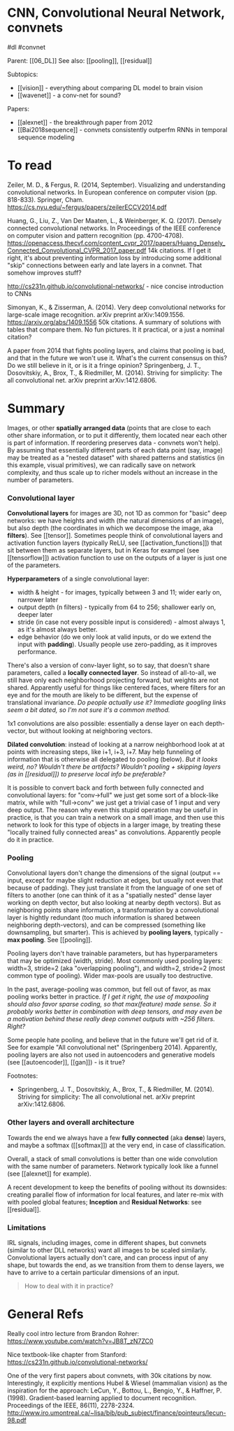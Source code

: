 # CNN, Convolutional Neural Network, convnets

#dl #convnet

Parent: [[06_DL]]
See also: [[pooling]], [[residual]]

Subtopics:
* [[vision]] - everything about comparing DL model to brain vision
* [[wavenet]] - a conv-net for sound?

Papers:
* [[alexnet]] - the breakthrough paper from 2012
* [[Bai2018sequence]] - convnets consistently outperfm RNNs in temporal sequence modeling

# To read

Zeiler, M. D., & Fergus, R. (2014, September). Visualizing and understanding convolutional networks. In European conference on computer vision (pp. 818-833). Springer, Cham.
https://cs.nyu.edu/~fergus/papers/zeilerECCV2014.pdf

Huang, G., Liu, Z., Van Der Maaten, L., & Weinberger, K. Q. (2017). Densely connected convolutional networks. In Proceedings of the IEEE conference on computer vision and pattern recognition (pp. 4700-4708).
https://openaccess.thecvf.com/content_cvpr_2017/papers/Huang_Densely_Connected_Convolutional_CVPR_2017_paper.pdf
14k citations. If I get it right, it's about preventing information loss by introducing some additional "skip" connections between early and late layers in a convnet. That somehow improves stuff?

http://cs231n.github.io/convolutional-networks/ - nice concise introduction to CNNs

Simonyan, K., & Zisserman, A. (2014). Very deep convolutional networks for large-scale image recognition. arXiv preprint arXiv:1409.1556. https://arxiv.org/abs/1409.1556
50k citations. A summary of solutions with tables that compare them. No fun pictures. It it practical, or a just a nominal citation?

A paper from 2014 that fights pooling layers, and claims that pooling is bad, and that in the future we won't use it. What's the current consensus on this? Do we still believe in it, or is it a fringe opinion?
Springenberg, J. T., Dosovitskiy, A., Brox, T., & Riedmiller, M. (2014). Striving for simplicity: The all convolutional net. arXiv preprint arXiv:1412.6806.

# Summary

Images, or other **spatially arranged data** (points that are close to each other share information, or to put it differently, them located near each other is part of information. If reordering preserves data - convnets won't help). By assuming that essentially different parts of each data point (say, image) may be treated as a "nested dataset" with shared patterns and statistics (in this example, visual primitives), we can radically save on network complexity, and thus scale up to richer models without an increase in the number of parameters.

### Convolutional layer

**Convolutional layers** for images are 3D, not 1D as common for "basic" deep networks: we have heights and width (the natural dimensions of an image), but also depth (the coordinates in which we decompose the image, aka **filters**). See [[tensor]]. Sometimes people think of convolutional layers and activation function layers (typically ReLU, see [[activation_functions]]) that sit between them as separate layers, but in Keras for exampel (see [[tensorflow]]) activation function to use on the outputs of a layer is just one of the parameters.

**Hyperparameters** of a single convolutional layer: 
* width & height - for images, typically between 3 and 11; wider early on, narrower later
* output depth (n filters) - typically from 64 to 256; shallower early on, deeper later
* stride (in case not every possible input is considered) - almost always 1, as it's almost always better.
* edge behavior (do we only look at valid inputs, or do we extend the input with **padding**). Usually people use zero-padding, as it improves performance.

There's also a version of conv-layer light, so to say, that doesn't share parameters, called a **locally connected layer**. So instead of all-to-all, we still have only each neighborhood projecting forward, but weights are not shared. Apparently useful for things like centered faces, where filters for an eye and for the mouth are likely to be different, but the expense of translational invariance. _Do people actually use it? Immediate googling links seem a bit dated, so I'm not sure it's a common method._

1x1 convolutions are also possible: essentially a dense layer on each depth-vector, but without looking at neighboring vectors.

**Dilated convolution**: instead of looking at a narrow neighborhood look at at points with increasing steps, like i+1, i+3, i+7. May help funneling of information that is otherwise all delegated to pooling (below). _But it looks weird, no? Wouldn't there be artifacts? Wouldn't pooling + skipping layers (as in [[residual]]) to preserve local info be preferable?_

It is possible to convert back and forth between fully connected and convolutional layers: for "conv→full" we just get some sort of a block-like matrix, while with "full→conv" we just get a trivial case of 1 input and very deep output. The reason why even this stupid operation may be useful in practice, is that you can train a network on a small image, and then use this network to look for this type of objects in a larger image, by treating these "locally trained fully connected areas" as convolutions. Apparently people do it in practice.

### Pooling

Convolutional layers don't change the dimensions of the signal (output == input, except for maybe slight reduction at edges, but usually not even that because of padding). They just translate it from the language of one set of filters to another (one can think of it as a "spatially nested" dense layer working on depth vector, but also looking at nearby depth vectors). But as neighboring points  share information, a transformation by a convolutional layer is hightly redundant (too much information is shared between neighboring depth-vectors), and can be compressed (something like downsampling, but smarter). This is achieved by **pooling layers**, typically - **max pooling**. See [[pooling]]. 

Pooling layers don't have trainable parameters, but has hyperparameters that may be optimized (width, stride). Most commonly used pooling layers: width=3, stride=2 (aka "overlapping pooling"), and width=2, stride=2 (most common type of pooling). Wider max-pools are usually too destructive.

In the past, average-pooling was common, but fell out of favor, as max pooling works better in practice. _If I get it right, the use of maxpooling should also favor sparse coding, so that max(feature) made sense. So it probably works better in combination with deep tensors, and may even be a motivation behind these really deep convnet outputs with ~256 filters. Right?_

Some people hate pooling, and believe that in the future we'll get rid of it. See for example "All convolutional net" (Springenberg 2014). Apparently, pooling layers are also not used in autoencoders and generative models (see [[autoencoder]], [[gan]]) - is it true?

Footnotes:
* Springenberg, J. T., Dosovitskiy, A., Brox, T., & Riedmiller, M. (2014). Striving for simplicity: The all convolutional net. arXiv preprint arXiv:1412.6806.

### Other layers and overall architecture

Towards the end we always have a few **fully connected** (aka **dense**) layers, and maybe a softmax ([[softmax]])  at the very end, in case of classification.

Overall, a stack of small convolutions is better than one wide convolution with the same number of parameters. Network typically look like a funnel (see [[alexnet]] for example).

A recent development to keep the benefits of pooling without its downsides: creating parallel flow of information for local features, and later re-mix with with pooled global features; **Inception** and **Residual Networks**: see [[residual]].

### Limitations

IRL signals, including images, come in different shapes, but convnets (similar to other DLL networks) want all images to be scaled similarly. Convolutional layers actually don't care, and can process input of any shape, but towards the end, as we transition from them to dense layers, we have to arrive to a certain particular dimensions of an input.

> How to deal with it in practice?

# General Refs

Really cool intro lecture from Brandon Rohrer: https://www.youtube.com/watch?v=JB8T_zN7ZC0

Nice textbook-like chapter from Stanford: https://cs231n.github.io/convolutional-networks/

One of the very first papers about convnets, with 30k citations by now. Interestingly, it explicitly mentions Hubel & Wiesel (mammalian vision) as the inspiration for the approach:
LeCun, Y., Bottou, L., Bengio, Y., & Haffner, P. (1998). Gradient-based learning applied to document recognition. Proceedings of the IEEE, 86(11), 2278-2324. http://www.iro.umontreal.ca/~lisa/bib/pub_subject/finance/pointeurs/lecun-98.pdf